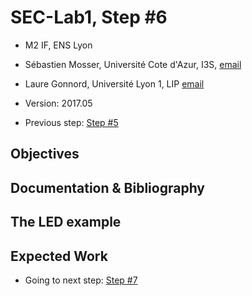 # SEC-Lab1, Step #6

  * M2 IF, ENS Lyon
  * Sébastien Mosser, Université Cote d'Azur, I3S, [email](mailto:mosser@i3s.unice.fr)
  * Laure Gonnord, Université Lyon 1, LIP [email](mailto:laure.gonnord@ens-lyon.fr)
  * Version: 2017.05

  * Previous step: [Step #5](https://github.com/mosser/sec-labs/blob/master/lab_1/step_5.md)

## Objectives

## Documentation & Bibliography

## The LED example

## Expected Work


  * Going to next step: [Step #7](https://github.com/mosser/sec-labs/blob/master/lab_1/step_7.md)
